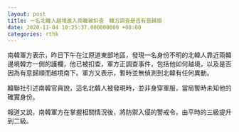 ```yaml
---
layout: post
title: 一名北韓人越境進入南韓被扣查　韓方調查是否有意歸順
date: 2020-11-04 10:25:37.000000000 +08:00
categories: rthk
---
```


南韓軍方表示，昨日下午在江原道東部地區，發現一名身份不明的北韓人靠近兩韓邊境韓方一側的護欄，他已被扣查，軍方正調查事件，包括他如何越境，以及是否因為有意歸順而越境南下。軍方又表示，暫時並無偵測到北韓有任何異動。

韓聯社引述南韓官員說，這名北韓人被發現時，並非身穿軍服，當局暫時未知他的確實身份。

報道又說，南韓軍方在掌握相關情況後，將防禦入侵的警戒令，由平時的三級提升到二級。
